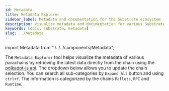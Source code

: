 ```yaml
---
id: Metadata
title: Metadata Explorer
sidebar_label: Metadata and documentation for the Substrate ecosystem
description: Visualize metadata and documentation for various Substrate chains.
keywords: [docs, substrate, metadata]
slug: ../metadata
---
```


import Metadata from "./../../components/Metadata";

The `Metadata Explorer` tool helps visualize the metadata of various parachains by retrieving the
latest data directly from the chain using the [polkadot-js api](https://github.com/polkadot-js/api).
The dropdown below allows you to update the chain selection. You can search all sub-categories by
`Expand All` button and using `ctrl+f`. The information is categorized by the chains `Pallets`,
`RPC` and `Runtime`.

<Metadata version="V14"/>
